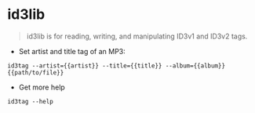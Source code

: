 # id3lib

> id3lib is for reading, writing, and manipulating ID3v1 and ID3v2 tags. 

- Set artist and title tag of an MP3:

`id3tag --artist={{artist}} --title={{title}} --album={{album}} {{path/to/file}}`

- Get more help

`id3tag --help`
